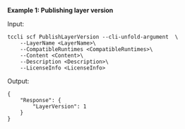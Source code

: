 **Example 1: Publishing layer version**



Input: 

```
tccli scf PublishLayerVersion --cli-unfold-argument  \
    --LayerName <LayerName>\
    --CompatibleRuntimes <CompatibleRuntimes>\
    --Content <Content>\
    --Description <Description>\
    --LicenseInfo <LicenseInfo>
```

Output: 
```
{
    "Response": {
        "LayerVersion": 1
    }
}
```

